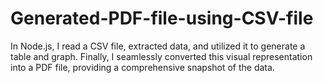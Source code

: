# Generated-PDF-file-using-CSV-file
In Node.js, I read a CSV file, extracted data, and utilized it to generate a table and graph. Finally, I seamlessly converted this visual representation into a PDF file, providing a comprehensive snapshot of the data.
